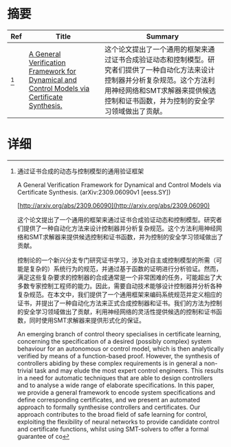 # 摘要

| Ref | Title | Summary |
| --- | --- | --- |
| [^1] | [A General Verification Framework for Dynamical and Control Models via Certificate Synthesis.](http://arxiv.org/abs/2309.06090) | 这个论文提出了一个通用的框架来通过证书合成验证动态和控制模型。研究者们提供了一种自动化方法来设计控制器并分析复杂规范。这个方法利用神经网络和SMT求解器来提供候选控制和证书函数，并为控制的安全学习领域做出了贡献。 |

# 详细

[^1]: 通过证书合成的动态与控制模型的通用验证框架

    A General Verification Framework for Dynamical and Control Models via Certificate Synthesis. (arXiv:2309.06090v1 [eess.SY])

    [http://arxiv.org/abs/2309.06090](http://arxiv.org/abs/2309.06090)

    这个论文提出了一个通用的框架来通过证书合成验证动态和控制模型。研究者们提供了一种自动化方法来设计控制器并分析复杂规范。这个方法利用神经网络和SMT求解器来提供候选控制和证书函数，并为控制的安全学习领域做出了贡献。

    

    控制论的一个新兴分支专门研究证书学习，涉及对自主或控制模型的所需（可能是复杂的）系统行为的规范，并通过基于函数的证明进行分析验证。然而，满足这些复杂要求的控制器的合成通常是一个非常困难的任务，可能超出了大多数专家控制工程师的能力。因此，需要自动技术能够设计控制器并分析各种复杂规范。在本文中，我们提供了一个通用框架来编码系统规范并定义相应的证书，并提出了一种自动化方法来正式合成控制器和证书。我们的方法为控制的安全学习领域做出了贡献，利用神经网络的灵活性提供候选的控制和证书函数，同时使用SMT求解器来提供形式化的保证。

    An emerging branch of control theory specialises in certificate learning, concerning the specification of a desired (possibly complex) system behaviour for an autonomous or control model, which is then analytically verified by means of a function-based proof. However, the synthesis of controllers abiding by these complex requirements is in general a non-trivial task and may elude the most expert control engineers. This results in a need for automatic techniques that are able to design controllers and to analyse a wide range of elaborate specifications. In this paper, we provide a general framework to encode system specifications and define corresponding certificates, and we present an automated approach to formally synthesise controllers and certificates. Our approach contributes to the broad field of safe learning for control, exploiting the flexibility of neural networks to provide candidate control and certificate functions, whilst using SMT-solvers to offer a formal guarantee of co
    

